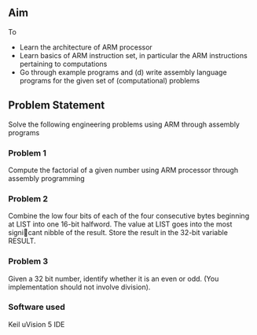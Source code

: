 ## Aim

To 
- Learn the architecture of ARM processor 
- Learn basics of ARM instruction set, in particular the ARM instructions pertaining to computations 
- Go through example programs and (d) write assembly language programs for the given set of (computational) problems

## Problem Statement
Solve the following engineering problems using ARM through assembly programs
 
### Problem 1
Compute the factorial of a given number using ARM processor through assembly programming

### Problem 2
Combine the low four bits of each of the four consecutive bytes beginning at LIST into one 16-bit halfword. The value at LIST goes into the most signicant nibble of the result. Store the result in the 32-bit variable RESULT.

### Problem 3
Given a 32 bit number, identify whether it is an even or odd. (You implementation should not involve division).

### Software used
Keil uVision 5 IDE 


